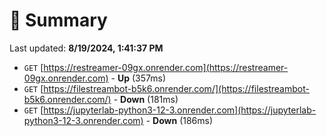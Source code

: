 # 📖 Summary
Last updated: **8/19/2024, 1:41:37 PM**

- `GET` [https://restreamer-09gx.onrender.com](https://restreamer-09gx.onrender.com) - **Up** (357ms)
- `GET` [https://filestreambot-b5k6.onrender.com/](https://filestreambot-b5k6.onrender.com/) - **Down** (181ms)
- `GET` [https://jupyterlab-python3-12-3.onrender.com](https://jupyterlab-python3-12-3.onrender.com) - **Down** (186ms)
